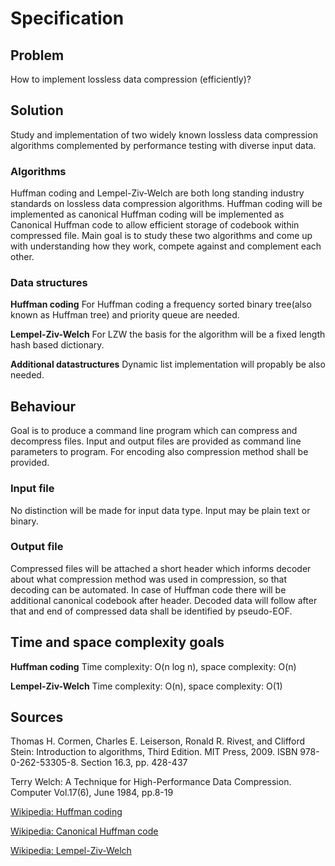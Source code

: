 # Specification

## Problem
How to implement lossless data compression (efficiently)?

## Solution
Study and implementation of two widely known lossless data compression algorithms complemented by performance testing with diverse input data.

### Algorithms
Huffman coding and Lempel-Ziv-Welch are both long standing industry standards on lossless data compression algorithms. Huffman coding will be implemented as canonical Huffman coding will be implemented as Canonical Huffman code to allow efficient storage of codebook within compressed file. Main goal is to study these two algorithms and come up with understanding how they work, compete against and complement each other.

### Data structures
**Huffman coding** 
For Huffman coding a frequency sorted binary tree(also known as Huffman tree) and priority queue are needed.

**Lempel-Ziv-Welch** 
For LZW the basis for the algorithm will be a fixed length hash based dictionary.

**Additional datastructures**
Dynamic list implementation will propably be also needed.

## Behaviour
Goal is to produce a command line program which can compress and decompress files. Input and output files are provided as command line parameters to program. For encoding also compression method shall be provided.

### Input file
No distinction will be made for input data type. Input may be plain text or binary.

### Output file
Compressed files will be attached a short header which informs decoder about what compression method was used in compression, so that decoding can be automated. In case of Huffman code there will be additional canonical codebook after header. Decoded data will follow after that and end of compressed data shall be identified by pseudo-EOF.

## Time and space complexity goals
**Huffman coding**
Time complexity: O(n log n), space complexity: O(n)

**Lempel-Ziv-Welch**
Time complexity: O(n), space complexity: O(1)

## Sources
Thomas H. Cormen, Charles E. Leiserson, Ronald R. Rivest, and Clifford Stein: Introduction to algorithms, Third Edition. MIT Press, 2009. ISBN 978-0-262-53305-8. Section 16.3, pp. 428-437

Terry Welch: A Technique for High-Performance Data Compression. Computer Vol.17(6), June 1984, pp.8-19

[Wikipedia: Huffman coding](https://en.wikipedia.org/wiki/Huffman_coding)

[Wikipedia: Canonical Huffman code](https://en.wikipedia.org/wiki/Canonical_Huffman_code)

[Wikipedia: Lempel-Ziv-Welch](https://en.wikipedia.org/wiki/Lempel%E2%80%93Ziv%E2%80%93Welch)
